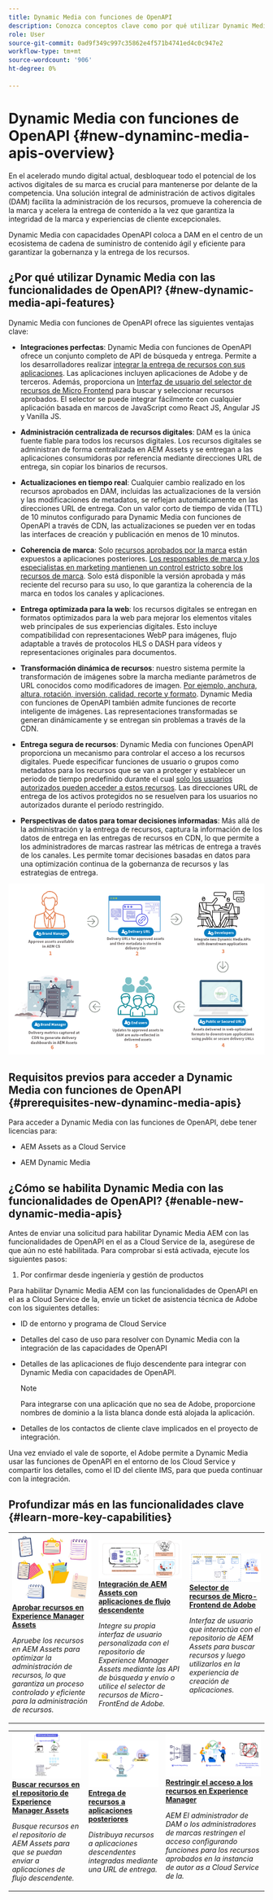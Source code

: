 ```yaml
---
title: Dynamic Media con funciones de OpenAPI
description: Conozca conceptos clave como por qué utilizar Dynamic Media con las capacidades de OpenAPI y cómo habilitarlo.
role: User
source-git-commit: 0ad9f349c997c35862e4f571b4741ed4c0c947e2
workflow-type: tm+mt
source-wordcount: '906'
ht-degree: 0%

---
```


# Dynamic Media con funciones de OpenAPI {#new-dynaminc-media-apis-overview}

En el acelerado mundo digital actual, desbloquear todo el potencial de los activos digitales de su marca es crucial para mantenerse por delante de la competencia. Una solución integral de administración de activos digitales (DAM) facilita la administración de los recursos, promueve la coherencia de la marca y acelera la entrega de contenido a la vez que garantiza la integridad de la marca y experiencias de cliente excepcionales.

Dynamic Media con capacidades OpenAPI coloca a DAM en el centro de un ecosistema de cadena de suministro de contenido ágil y eficiente para garantizar la gobernanza y la entrega de los recursos.

## ¿Por qué utilizar Dynamic Media con las funcionalidades de OpenAPI? {#new-dynamic-media-api-features}

Dynamic Media con funciones de OpenAPI ofrece las siguientes ventajas clave:

* **Integraciones perfectas**: Dynamic Media con funciones de OpenAPI ofrece un conjunto completo de API de búsqueda y entrega. Permite a los desarrolladores realizar [integrar la entrega de recursos con sus aplicaciones](/help/assets/integrate-new-dynamic-media-apis.md). Las aplicaciones incluyen aplicaciones de Adobe y de terceros. Además, proporciona un [Interfaz de usuario del selector de recursos de Micro Frontend](/help/assets/asset-selector.md) para buscar y seleccionar recursos aprobados. El selector se puede integrar fácilmente con cualquier aplicación basada en marcos de JavaScript como React JS, Angular JS y Vanilla JS.

* **Administración centralizada de recursos digitales**: DAM es la única fuente fiable para todos los recursos digitales. Los recursos digitales se administran de forma centralizada en AEM Assets y se entregan a las aplicaciones consumidoras por referencia mediante direcciones URL de entrega, sin copiar los binarios de recursos.

* **Actualizaciones en tiempo real**: Cualquier cambio realizado en los recursos aprobados en DAM, incluidas las actualizaciones de la versión y las modificaciones de metadatos, se reflejan automáticamente en las direcciones URL de entrega. Con un valor corto de tiempo de vida (TTL) de 10 minutos configurado para Dynamic Media con funciones de OpenAPI a través de CDN, las actualizaciones se pueden ver en todas las interfaces de creación y publicación en menos de 10 minutos.

* **Coherencia de marca**: Solo [recursos aprobados por la marca](/help/assets/approved-assets.md) están expuestos a aplicaciones posteriores. [Los responsables de marca y los especialistas en marketing mantienen un control estricto sobre los recursos de marca](/help/assets/restrict-assets-delivery.md). Solo está disponible la versión aprobada y más reciente del recurso para su uso, lo que garantiza la coherencia de la marca en todos los canales y aplicaciones.

* **Entrega optimizada para la web**: los recursos digitales se entregan en formatos optimizados para la web para mejorar los elementos vitales web principales de sus experiencias digitales. Esto incluye compatibilidad con representaciones WebP para imágenes, flujo adaptable a través de protocolos HLS o DASH para vídeos y representaciones originales para documentos.

* **Transformación dinámica de recursos**: nuestro sistema permite la transformación de imágenes sobre la marcha mediante parámetros de URL conocidos como modificadores de imagen. [Por ejemplo, anchura, altura, rotación, inversión, calidad, recorte y formato](/help/assets/deliver-assets-apis.md). Dynamic Media con funciones de OpenAPI también admite funciones de recorte inteligente de imágenes. Las representaciones transformadas se generan dinámicamente y se entregan sin problemas a través de la CDN.

* **Entrega segura de recursos**: Dynamic Media con funciones OpenAPI proporciona un mecanismo para controlar el acceso a los recursos digitales. Puede especificar funciones de usuario o grupos como metadatos para los recursos que se van a proteger y establecer un periodo de tiempo predefinido durante el cual [solo los usuarios autorizados pueden acceder a estos recursos](/help/assets/restrict-assets-delivery.md). Las direcciones URL de entrega de los activos protegidos no se resuelven para los usuarios no autorizados durante el período restringido.

* **Perspectivas de datos para tomar decisiones informadas**: Más allá de la administración y la entrega de recursos, captura la información de los datos de entrega en las entregas de recursos en CDN, lo que permite a los administradores de marcas rastrear las métricas de entrega a través de los canales. Les permite tomar decisiones basadas en datos para una optimización continua de la gobernanza de recursos y las estrategias de entrega.

![Nuevo diagrama de flujo de datos de Dynamic Media](assets/dm-openapi-dfd.png)

## Requisitos previos para acceder a Dynamic Media con funciones de OpenAPI {#prerequisites-new-dynaminc-media-apis}

Para acceder a Dynamic Media con las funciones de OpenAPI, debe tener licencias para:

* AEM Assets as a Cloud Service

* AEM Dynamic Media

## ¿Cómo se habilita Dynamic Media con las funcionalidades de OpenAPI? {#enable-new-dynamic-media-apis}

Antes de enviar una solicitud para habilitar Dynamic Media AEM con las funcionalidades de OpenAPI en el as a Cloud Service de la, asegúrese de que aún no esté habilitada. Para comprobar si está activada, ejecute los siguientes pasos:

1. Por confirmar desde ingeniería y gestión de productos

Para habilitar Dynamic Media AEM con las funcionalidades de OpenAPI en el as a Cloud Service de la, envíe un ticket de asistencia técnica de Adobe con los siguientes detalles:

* ID de entorno y programa de Cloud Service

* Detalles del caso de uso para resolver con Dynamic Media con la integración de las capacidades de OpenAPI

* Detalles de las aplicaciones de flujo descendente para integrar con Dynamic Media con capacidades de OpenAPI.

  >[!NOTE]
  >
  > Para integrarse con una aplicación que no sea de Adobe, proporcione nombres de dominio a la lista blanca donde está alojada la aplicación.

* Detalles de los contactos de cliente clave implicados en el proyecto de integración.

Una vez enviado el vale de soporte, el Adobe permite a Dynamic Media usar las funciones de OpenAPI en el entorno de los Cloud Service y compartir los detalles, como el ID del cliente IMS, para que pueda continuar con la integración.

## Profundizar más en las funcionalidades clave {#learn-more-key-capabilities}

<table>
<td>
   <a href="/help/assets/approved-assets.md">
   <img alt="Aprobar recursos en Experience Manager Assets" src="./assets/approved-assets.jpeg" />
   </a>
   <div>
      <a href="/help/assets/approved-assets.md">
      <strong>Aprobar recursos en Experience Manager Assets</strong>
      </a>
   </div>
   <p>
      <em>Apruebe los recursos en AEM Assets para optimizar la administración de recursos, lo que garantiza un proceso controlado y eficiente para la administración de recursos.</em>
   </p>
</td>
<td>
   <a href="/help/assets/integrate-new-dynamic-media-apis.md">
   <img alt="Integración de AEM Assets con aplicaciones de flujo descendente" src="./assets/asset-selector-integration.png" />
   </a>
   <div>
      <a href="/help/assets/integrate-new-dynamic-media-apis.md">
      <strong>Integración de AEM Assets con aplicaciones de flujo descendente</strong>
      </a>
   </div>
   <p>
      <em>Integre su propia interfaz de usuario personalizada con el repositorio de Experience Manager Assets mediante las API de búsqueda y envío o utilice el selector de recursos de Micro-FrontEnd de Adobe.</em>
   </p>
</td>
<td>
   <a href="/help/assets/asset-selector.md">
   <img alt="Selector de recursos de Adobe" src="./assets/asset-selector-prereqs.png" />
   </a>
   <div>
      <a href="/help/assets/asset-selector.md">
      <strong>Selector de recursos de Micro-Frontend de Adobe</strong>
      </a>
   </div>
   <p>
      <em>Interfaz de usuario que interactúa con el repositorio de AEM Assets para buscar recursos y luego utilizarlos en la experiencia de creación de aplicaciones.</em>
   </p>
</td>
</table>
<table>
<td>
   <a href="/help/assets/search-assets-api.md">
   <img alt="Buscar recursos en el repositorio de Experience Manager Assets" src="./assets/search-assets-api-overview.png" />
   </a>
   <div>
      <a href="/help/assets/search-assets-api.md">
      <strong>Buscar recursos en el repositorio de Experience Manager Assets</strong>
      </a>
   </div>
   <p>
      <em>Busque recursos en el repositorio de AEM Assets para que se puedan enviar a aplicaciones de flujo descendente.</em>
   </p>
</td>
<td>
   <a href="/help/assets/deliver-assets-apis.md">
   <img alt="Entrega de recursos a aplicaciones posteriores" src="./assets/delivery-url.png" />
   </a>
   <div>
      <a href="/help/assets/deliver-assets-apis.md">
      <strong>Entrega de recursos a aplicaciones posteriores</strong>
      </a>
   </div>
   <p>
      <em>Distribuya recursos a aplicaciones descendentes integradas mediante una URL de entrega.</em>
   </p>
</td>
<td>
   <a href="/help/assets/restrict-assets-delivery.md">
   <img alt="Restringir el acceso a los recursos en Experience Manager" src="./assets/restricted-access.png" />
   </a>
   <div>
      <a href="/help/assets/restrict-assets-delivery.md">
      <strong>Restringir el acceso a los recursos en Experience Manager</strong>
      </a>
   </div>
   <p>
      <em> AEM El administrador de DAM o los administradores de marcas restringen el acceso configurando funciones para los recursos aprobados en la instancia de autor as a Cloud Service de la.</em>
   </p>
</td>
</table>

